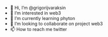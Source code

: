 - 👋 Hi, I’m @grigorijvaraksin
- 👀 I’m interested in web3
- 🌱 I’m currently learning phyton
- 💞️ I’m looking to collaborate on project web3
- 📫 How to reach me twitter

<!---
grigorijvaraksin/grigorijvaraksin is a ✨ special ✨ repository because its `README.md` (this file) appears on your GitHub profile.
You can click the Preview link to take a look at your changes.
--->
